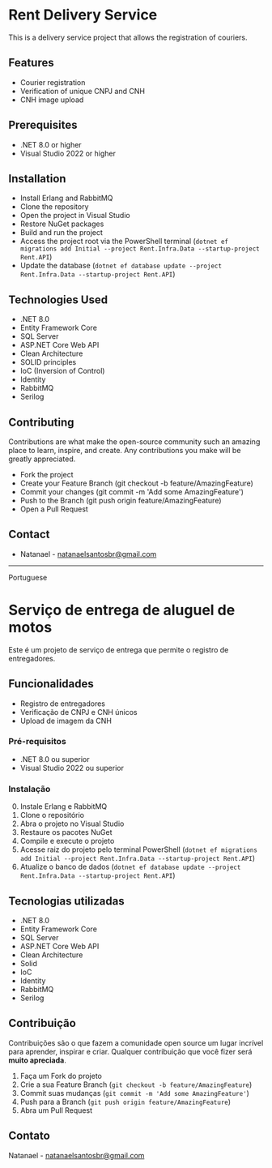 # Rent Delivery Service

This is a delivery service project that allows the registration of couriers.

## Features
- Courier registration
- Verification of unique CNPJ and CNH
- CNH image upload

## Prerequisites
- .NET 8.0 or higher
- Visual Studio 2022 or higher

## Installation

- Install Erlang and RabbitMQ
- Clone the repository
- Open the project in Visual Studio
- Restore NuGet packages
- Build and run the project
- Access the project root via the PowerShell terminal
(`dotnet ef migrations add Initial --project Rent.Infra.Data --startup-project Rent.API`)
- Update the database
(`dotnet ef database update --project Rent.Infra.Data --startup-project Rent.API`)

## Technologies Used
- .NET 8.0
- Entity Framework Core
- SQL Server
- ASP.NET Core Web API
- Clean Architecture
- SOLID principles
- IoC (Inversion of Control)
- Identity
- RabbitMQ
- Serilog

## Contributing
Contributions are what make the open-source community such an amazing place to learn, inspire, and create. Any contributions you make will be greatly appreciated.

- Fork the project
- Create your Feature Branch (git checkout -b feature/AmazingFeature)
- Commit your changes (git commit -m 'Add some AmazingFeature')
- Push to the Branch (git push origin feature/AmazingFeature)
- Open a Pull Request

## Contact
- Natanael - natanaelsantosbr@gmail.com

------------------------------------------
Portuguese

# Serviço de entrega de aluguel de motos

Este é um projeto de serviço de entrega que permite o registro de entregadores.

## Funcionalidades

- Registro de entregadores
- Verificação de CNPJ e CNH únicos
- Upload de imagem da CNH

### Pré-requisitos

- .NET 8.0 ou superior
- Visual Studio 2022 ou superior

### Instalação

0. Instale Erlang e RabbitMQ
1. Clone o repositório
2. Abra o projeto no Visual Studio
3. Restaure os pacotes NuGet
4. Compile e execute o projeto
5. Acesse raiz do projeto pelo terminal PowerShell
   (`dotnet ef migrations add Initial --project Rent.Infra.Data --startup-project Rent.API`)
6. Atualize o banco de dados
   (`dotnet ef database update --project Rent.Infra.Data --startup-project Rent.API`)

## Tecnologias utilizadas

- .NET 8.0
- Entity Framework Core
- SQL Server
- ASP.NET Core Web API
- Clean Architecture
- Solid
- IoC
- Identity
- RabbitMQ
- Serilog

## Contribuição

Contribuições são o que fazem a comunidade open source um lugar incrível para aprender, inspirar e criar. Qualquer contribuição que você fizer será **muito apreciada**.

1. Faça um Fork do projeto
2. Crie a sua Feature Branch (`git checkout -b feature/AmazingFeature`)
3. Commit suas mudanças (`git commit -m 'Add some AmazingFeature'`)
4. Push para a Branch (`git push origin feature/AmazingFeature`)
5. Abra um Pull Request

## Contato

Natanael - natanaelsantosbr@gmail.com

   
